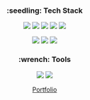 <h3 align="center">
:seedling: Tech Stack
</h3>

<p align="center">
<img src="https://img.shields.io/badge/HTML5-E34F26?style=flat-square&logo=HTML5&logoColor=white"/>
<img src="https://img.shields.io/badge/CSS3-1572B6?style=flat-square&logo=CSS3&logoColor=white"/>
<img src="https://img.shields.io/badge/JavaScript-F7DF1E?style=flat-square&logo=JavaScript&logoColor=black"/>
<img src="https://img.shields.io/badge/TypeScript-#3178C6?style=flat-square&logo=JavaScript&logoColor=blue"/>
<img src="https://img.shields.io/badge/React-4994EA?style=flat-square&logo=React&logoColor=black"/>
</p>
<p align="center">
<img src="https://img.shields.io/badge/Java-ff7f00?style=flat-square&logo=Java&logoColor=black"/>
<img src="https://img.shields.io/badge/Oracle-F80000?style=flat-square&logo=Oracle&logoColor=black"/>
<img src="https://img.shields.io/badge/Spring-6DB33F?style=flat-square&logo=Spring&logoColor=black"/>
</p>

<h3 align="center">
  :wrench: Tools
</h3>

<p align="center">
<img src="https://img.shields.io/badge/Eclipse-2C2255?style=flat-square&logo=Eclipse IDE&logoColor=white"/>
<img src="https://img.shields.io/badge/Git-F05032?style=flat-square&logo=Git&logoColor=white"/>
</p>

<p align="center">
<a href="https://shelled-beard-092.notion.site/Portfolio-862254f2aba84039b83ae7bac7b31808">Portfolio</a>
</p>
